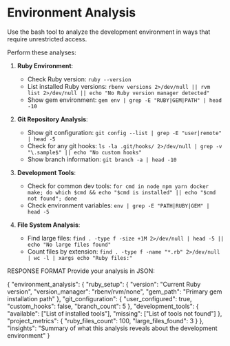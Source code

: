# Environment Analysis

Use the bash tool to analyze the development environment in ways that require unrestricted access.

Perform these analyses:

1. **Ruby Environment**:
   - Check Ruby version: `ruby --version`
   - List installed Ruby versions: `rbenv versions 2>/dev/null || rvm list 2>/dev/null || echo "No Ruby version manager detected"`
   - Show gem environment: `gem env | grep -E "RUBY|GEM|PATH" | head -10`

2. **Git Repository Analysis**:
   - Show git configuration: `git config --list | grep -E "user|remote" | head -5`
   - Check for any git hooks: `ls -la .git/hooks/ 2>/dev/null | grep -v "\.sample$" || echo "No custom hooks"`
   - Show branch information: `git branch -a | head -10`

3. **Development Tools**:
   - Check for common dev tools: `for cmd in node npm yarn docker make; do which $cmd && echo "$cmd is installed" || echo "$cmd not found"; done`
   - Check environment variables: `env | grep -E "PATH|RUBY|GEM" | head -5`

4. **File System Analysis**:
   - Find large files: `find . -type f -size +1M 2>/dev/null | head -5 || echo "No large files found"`
   - Count files by extension: `find . -type f -name "*.rb" 2>/dev/null | wc -l | xargs echo "Ruby files:"`

RESPONSE FORMAT
Provide your analysis in JSON:

<json>
{
  "environment_analysis": {
    "ruby_setup": {
      "version": "Current Ruby version",
      "version_manager": "rbenv/rvm/none",
      "gem_path": "Primary gem installation path"
    },
    "git_configuration": {
      "user_configured": true,
      "custom_hooks": false,
      "branch_count": 5
    },
    "development_tools": {
      "available": ["List of installed tools"],
      "missing": ["List of tools not found"]
    },
    "project_metrics": {
      "ruby_files_count": 100,
      "large_files_found": 3
    }
  },
  "insights": "Summary of what this analysis reveals about the development environment"
}
</json>